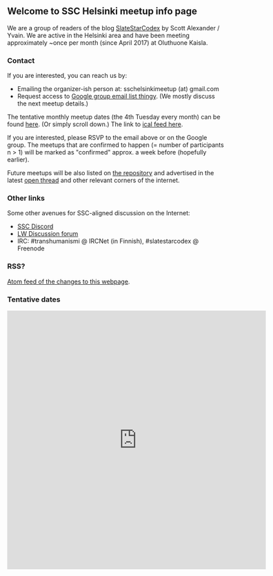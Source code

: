 ## Welcome to SSC Helsinki meetup info page

We are a group of readers of the blog [SlateStarCodex](http://slatestarcodex.com/) by Scott Alexander / Yvain. We are active in the Helsinki area and have been meeting approximately ~once per month (since April 2017) at Oluthuone Kaisla.

### Contact

If you are interested, you can reach us by:

* Emailing the organizer-ish person at: sschelsinkimeetup (at) gmail.com
* Request access to [Google group email list thingy](https://groups.google.com/group/ssc-helsinki-meetup-google-group). (We mostly discuss the next meetup details.)

The tentative monthly meetup dates (the 4th Tuesday every month) can be found [here](https://calendar.google.com/calendar/embed?src=sschelsinkimeetup%40gmail.com&ctz=Europe/Helsinki). (Or simply scroll down.) The link to [ical feed here](https://calendar.google.com/calendar/ical/sschelsinkimeetup%40gmail.com/public/basic.ics).

If you are interested, please RSVP to the email above or on the Google group. The meetups that are confirmed to happen (= number of participants n > 1) will be marked as "confirmed" approx. a week before (hopefully earlier).

Future meetups will be also listed on [the repository](https://ssc-meetups-community.github.io/meetups/) and advertised in the latest [open thread](http://slatestarcodex.com/tag/open/?latest) and other relevant corners of the internet.

### Other links

Some other avenues for SSC-aligned discussion on the Internet:

* [SSC Discord](https://discordapp.com/invite/gpaTCxh)
* [LW Discussion forum](http://lesswrong.com/r/discussion/new/)
* IRC: #transhumanismi @ IRCNet (in Finnish), #slatestarcodex @ Freenode

### RSS?

[Atom feed of the changes to this webpage](https://github.com/ssc-fans-hki/ssc-hki-meetup/commits/master.atom).

### Tentative dates

<iframe src="https://calendar.google.com/calendar/embed?height=600&amp;wkst=2&amp;bgcolor=%23FFFFFF&amp;src=sschelsinkimeetup%40gmail.com&amp;color=%238C500B&amp;ctz=Europe%2FHelsinki" style="border-width:0" width="600" height="600" frameborder="0" scrolling="no"></iframe>
